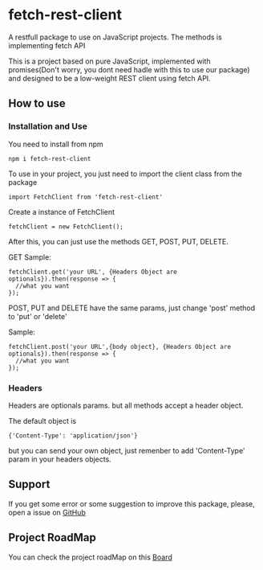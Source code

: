 # fetch-rest-client
A restfull package to use on JavaScript projects. The methods is implementing fetch API

This is a project based on pure JavaScript, implemented with promises(Don't worry, you dont need hadle with this to use our package) and
designed to be a low-weight REST client using fetch API.

## How to use

### Installation and Use

You need to install from npm 
```
npm i fetch-rest-client
```

To use in your project, you just need to import the client class from the package

```
import FetchClient from 'fetch-rest-client'
```

Create a instance of FetchClient

```
fetchClient = new FetchClient();
```

After this, you can just use the methods GET, POST, PUT, DELETE.

GET Sample:

```
fetchClient.get('your URL', {Headers Object are optionals}).then(response => {
  //what you want
});
```
POST, PUT and DELETE have the same params, just change 'post' method to 'put' or 'delete'

Sample: 

```
fetchClient.post('your URL',{body object}, {Headers Object are optionals}).then(response => {
  //what you want
});
```

### Headers 

Headers are optionals params. but all methods accept a header object. 

The default object is 
```
{'Content-Type': 'application/json'}
```

but you can send your own object, just remenber to add 'Content-Type' param in your headers objects.


## Support

If you get some error or some suggestion to improve this package, please, open a issue on [GitHub](https://github.com/matheusmonte/fetch-rest-client/issues)  

## Project RoadMap

You can check the project roadMap on this [Board](https://github.com/matheusmonte/fetch-rest-client/projects/1)



